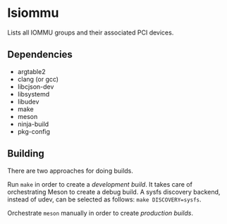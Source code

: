 # lsiommu

Lists all IOMMU groups and their associated PCI devices. 

## Dependencies

- argtable2
- clang (or gcc)
- libcjson-dev
- libsystemd
- libudev
- make
- meson
- ninja-build
- pkg-config

## Building

There are two approaches for doing builds.

Run `make` in order to create a *development build*. It takes care of
orchestrating Meson to create a debug build. A sysfs discovery backend,
instead of udev, can be selected as follows:  `make DISCOVERY=sysfs`.

Orchestrate `meson` manually in order to create *production builds*.
